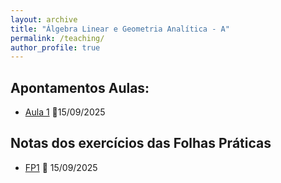 ```yaml
---
layout: archive
title: "Álgebra Linear e Geometria Analítica - A"
permalink: /teaching/
author_profile: true
---
```




Apontamentos Aulas: 
------
- [Aula 1](https://juliana-cunha.github.io/files/Aula%201.pdf) 📅15/09/2025

Notas dos exercícios das Folhas Práticas
------
- [FP1](https://juliana-cunha.github.io/files/FP1_res.pdf) 📅 15/09/2025
  

